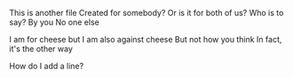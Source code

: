 This is another file
Created for somebody?
Or is it for both of us?
Who is to say?
By you
No one else

I am for cheese
but I am also against cheese
But not how you think
In fact, it's the other way

How do I add a line?
